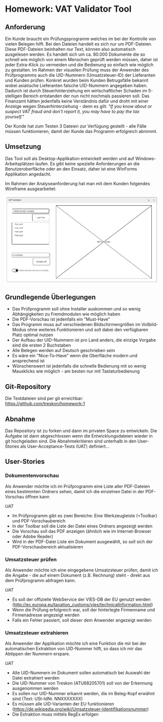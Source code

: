 # Homework: VAT Validator Tool

## Anforderung
Ein Kunde braucht ein Prüfungsprogramm welches im bei der Kontrolle von vielen Belegen hilft. Bei den Dateien handelt es sich nur um PDF-Dateien. Diese PDF-Dateien beinhalten nur Text, können also automatisch ausgelesen werden. Es handelt sich um ca. 80.000 Dokumente die so schnell wie möglich von einem Menschen geprüft werden müssen, daher ist jeder Extra-Klick zu vermeiden und die Bedienung so einfach wie möglich zu gestalten. Im Rahmen der visuellen Prüfung muss der Anwender des Prüfprogramms auch die UID-Nummern (Umsatzsteuer-ID) der Lieferanten und Kunden prüfen. Konkret wurden beim Kunden Betrugsfälle bekannt wobei asiatische Lieferanten falsche UID-Nummern angegeben haben. Dadurch ist durch Steuerhinterziehung ein wirtschaftlicher Schaden im 5-stelligen Bereich entstanden der nun nicht nochmals passieren soll. Das Finanzamt hätten jedenfalls keine Verständnis dafür und droht mit einer Anzeige wegen Steuerhinterziehung - denn es gilt: _"If you know about or suspect VAT fraud and don’t report it, you may have to pay the tax yourself."_

Der Kunde hat zum Testen 3 Dateien zur Verfügung gestellt - alle Fälle müssen funktionieren, damit der Kunde das Programm erfolgreich abnimmt.

## Umsetzung
Das Tool soll als Desktop-Applikation entwickelt werden und auf Windows-Arbeitsplätzen laufen. Es gibt keine spezielle Anforderungen an die Benutzeroberfläche oder an den Einsatz, daher ist eine WinForms Applikation angedacht.



Im Rahmen der Analyseanforderung hat man mit dem Kunden folgendes Wireframe ausgearbeitet:

![picture](wireframe.PNG "Wireframe")

## Grundlegende Überlegungen
* Das Prüfprogramm soll ohne Installer auskommen und so wenig Abhängigkeiten zu Fremdmodulen wie möglich haben
* Die PDF-Vorschau ist jedenfalls ein "Must-Have"
* Das Programm muss auf verschiedenen Bildschirmengrößen im Vollbild-Modus ohne weiteres Funktionieren und soll dabei den verfügbaren Platz optimal nutzen 
* Der Aufbau der UID-Nummern ist pro Land anders, die einzige Vorgabe sind die ersten 2 Buchstaben
* Alle Belegen werden auf Deutsch geschrieben sein
* Es wäre ein "Nice-To-Have" wenn die Oberfläche modern und ansprechend ist
* Wünschenswert ist jedenfalls die schnelle Bedienung mit so wenig Mausklicks wie möglich - am besten nur mit Tastaturbedienung


## Git-Repository
Die Testdateien sind per git erreichbar: https://github.com/treskon/homework-1

## Abnahme
Das Repository ist zu forken und dann im privaten Space zu entwickeln. Die Aufgabe ist dann abgeschlossen wenn die Entwicklungsdateien wieder in git hochgeladen sind. Die Abnahmekritieren sind unterhalb in den User-Stories als User-Acceptance-Tests (UAT) definiert...

## User-Stories
### Dokumentenvorschau
Als Anwender möchte ich im Prüfprogramm eine Liste aller PDF-Dateien eines bestimmten Ordners sehen, damit ich die einzelnen Datei in der PDF-Vorschau öffnen kann

*UAT*
* Im Prüfprogramm gibt es zwei Bereiche: Eine Werkzeugleiste (=Toolbar) und PDF-Vorschaubereich
* In der Toolbar soll die Liste der Datei eines Ordners angezeigt werden
* Die Vorschau soll das PDF anzeigen (ähnlich wie im Internet-Browser oder Adobe Reader)
* Wird in der PDF-Datei Liste ein Dokument ausgewählt, so soll sich der PDF-Vorschaubereich aktualisieren

### Umsatzsteuer prüfen
Als Anwender möchte ich eine eingegebene Umsatzsteuer prüfen, damit ich die Angabe - die auf einem Dokument (z.B. Rechnung) steht - direkt aus dem Prüfprogramm abfragen kann.

*UAT*
* Es soll der offizielle WebService der VIES-DB der EU genutzt werden (http://ec.europa.eu/taxation_customs/vies/technicalInformation.html)
* Wenn die Prüfung erfolgreich war, soll der hinterlegte Firmenname und Firmenadresse angezeigt werden
* Falls ein Fehler passiert, soll dieser dem Anwender angezeigt werden

### Umsatzsteuer extrahieren
Als Anwender der Applikation möchte ich eine Funktion die mir bei der automatischen Extraktion von UID-Nummer hilft, so dass ich mir das Abtippen der Nummern erspare.

*UAT*
* Alle UID-Nummern im Dokument sollen automatisch bei Auswahl der Datei extrahiert werden
* Die UID-Nummer von Treskon (ATU68205701) soll von der Erkennung ausgenommen werden
* Es sollen nur UID-Nummer erkannt werden, die im Beleg-Kopf erwähnt sind (Text: USt-IdNr. NNXXXXXXX)
* Es müssen alle UID-Varianten der EU funktionieren (https://de.wikipedia.org/wiki/Umsatzsteuer-Identifikationsnummer)
* Die Extraktion muss mittels RegEx erfolgen

